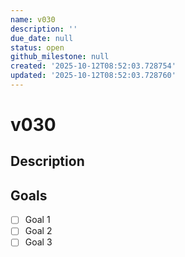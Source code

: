 ```yaml
---
name: v030
description: ''
due_date: null
status: open
github_milestone: null
created: '2025-10-12T08:52:03.728754'
updated: '2025-10-12T08:52:03.728760'
---
```


# v030

## Description



## Goals

- [ ] Goal 1
- [ ] Goal 2
- [ ] Goal 3